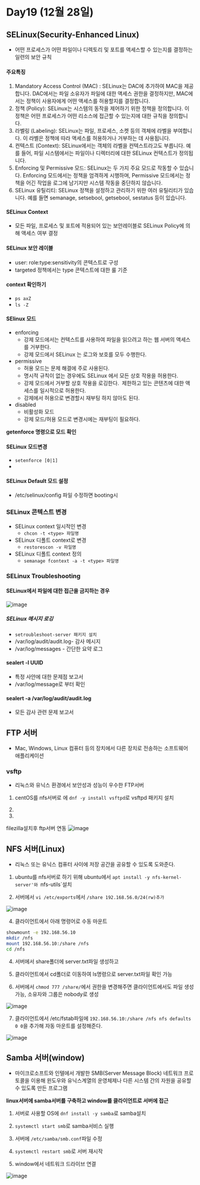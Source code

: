 # Day19 (12월 28일)

## SELinux(Security-Enhanced Linux)
- 어떤 프로세스가 어떤 파일이나 디렉토리 및 포트를 액세스할 수 있는지를 결정하는 일련의 보안 규칙

#### 주요특징
1. Mandatory Access Control (MAC) :  SELinux는 DAC에 추가하여 MAC을 제공합니다. DAC에서는 파일 소유자가 파일에 대한 액세스 권한을 결정하지만, MAC에서는 정책이 사용자에게 어떤 액세스를 허용할지를 결정합니다.
2. 정책 (Policy): SELinux는 시스템의 동작을 제어하기 위한 정책을 정의합니다. 이 정책은 어떤 프로세스가 어떤 리소스에 접근할 수 있는지에 대한 규칙을 정의합니다.
3. 라벨링 (Labeling): SELinux는 파일, 프로세스, 소켓 등의 객체에 라벨을 부여합니다. 이 라벨은 정책에 따라 액세스를 허용하거나 거부하는 데 사용됩니다.
4. 컨텍스트 (Context): SELinux에서는 객체의 라벨을 컨텍스트라고도 부릅니다. 예를 들어, 파일 시스템에서는 파일이나 디렉터리에 대한 SELinux 컨텍스트가 정의됩니다.
5. Enforcing 및 Permissive 모드: SELinux는 두 가지 주요 모드로 작동할 수 있습니다. Enforcing 모드에서는 정책을 엄격하게 시행하며, Permissive 모드에서는 정책을 어긴 작업을 로그에 남기지만 시스템 작동을 중단하지 않습니다.
6. SELinux 유틸리티: SELinux 정책을 설정하고 관리하기 위한 여러 유틸리티가 있습니다. 예를 들면 semanage, setsebool, getsebool, sestatus 등이 있습니다.


#### SELinux Context
- 모든 파일, 프로세스 및 포트에 적용되어 있는 보안레이블로 SELinux Policy에 의해 액세스 여부 결정

#### SELinux 보안 레이블
- user: role:type:sensitivity의 콘텍스트로 구성
- targeted 정책에서는 type 콘텍스트에 대한 룰 기준

#### context 확인하기
- `ps axZ`
- `ls -Z`

#### SElinux 모드
- enforcing
  - 강제 모드에서는 컨텍스트를 사용하여 파일을 읽으려고 하는 웹 서버의 액세스를 거부한다.
  - 강제 모드에서 SELinux 는 로그와 보호를 모두 수행한다.
- permissive
  -  허용 모드는 문제 해결에 주로 사용된다.
  -  명시적 규칙이 없는 경우에도 SELinux 에서 모든 상호 작용을 허용한다.
  -  강제 모드에서 거부할 상호 작용을 로깅한다.  제한하고 있는 콘텐츠에 대한 액세스를 일시적으로 허용한다.
  -  강제에서 허용으로 변경할시 재부팅 하지 않아도 된다.
- disabled
  -  비활성화 모드
  -  강제 모드/허용 모드로 변경시에는 재부팅이 필요하다.
 
**getenforce 명령으로 모드 확인**

#### SELinux 모드변경
- `setenforce [0|1]`
- 
#### SELinux Default 모드 설정
- /etc/selinux/config 파일 수정하면 booting시 

### SELinux 콘텍스트 변경
- SELinux context 일시적인 변경
  - `chcon -t <type> 파일명`
- SELinux 디폴트 context로 변경
  - `restorescon -v 파일명`
- SELinux 디폴트 context 정의
  - `semanage fcontext -a -t <type> 파일명`

### SELinux Troubleshooting

#### SELinux에서 파일에 대한 접근을 금지하는 경우

![image](https://github.com/JoEunSae/Metanet-Internship/assets/83803199/789a220c-9273-4cc1-8dea-7eedcd6ea1f8)

##### SELinux 메시지 로깅
- `setroubleshoot-server 패키지 설치`
- /var/log/audit/audit.log- 감사 메시지
- /var/log/messages - 간단한 요약 로그

#### sealert -l UUID
- 특정 사안에 대한 문제점 보고서
- /var/log/message로 부터 확인


#### sealert -a /var/log/audit/audit.log
- 모든 감사 관련 문제 보고서

## FTP 서버
- Mac, Windows, Linux 컴퓨터 등의 장치에서 다른 장치로 전송하는 소프트웨어 애플리케이션

### vsftp
- 리눅스와 유닉스 환경에서 보안성과 성능이 우수한 FTP서버

1. centOS를 nfs서버로 에 `dnf -y install vsftpd`로 vsftpd 패키지 설치

2.  

3. 


filezilla설치후 ftp서버 연동
![image](https://github.com/JoEunSae/Metanet-Internship/assets/83803199/2e6748d3-5fb3-4a8c-bde6-86e83fd329ab)

## NFS 서버(Linux)
- 리눅스 또는 유닉스 컴퓨터 사이에 저장 공간을 공유할 수 있도록 도와준다.

1. ubuntu를 nfs서버로 하기 위해 ubuntu에서 `apt install -y nfs-kernel-server'와 `nfs-utils`설치

2. 서버에서 `vi /etc/exports`에서 `/share 192.168.56.0/24(rw)추가`

![image](https://github.com/JoEunSae/Metanet-Internship/assets/83803199/6a4b3e76-1c89-4048-8d33-0ebf7270ee8d)

4. 클라이언트에서 아래 명령어로 수동 마운트
```bash
showmount -e 192.168.56.10
mkdir /nfs
mount 192.168.56.10:/share /nfs
cd /nfs
```

4. 서버에서 share폴더에 server.txt파일 생성하고

5. 클라이언트에서 cd폴더로 이동하여 ls명령으로 server.txt파일 확인 가능

6. 서버에서 `chmod 777 /share/`에서 권한을 변경해주면 클라이언트에서도 파일 생성 가능, 소유자와 그룹은 nobody로 생성

![image](https://github.com/JoEunSae/Metanet-Internship/assets/83803199/a419e4aa-b1a5-4785-a447-b8c83ed1b37e)

7. 클라이언트에서 /etc/fstab파일에 `192.168.56.10:/share /nfs nfs defaults 0 0`을 추가해 자동 마운트를 설정해준다.

![image](https://github.com/JoEunSae/Metanet-Internship/assets/83803199/185c8587-ccdb-4c63-8668-62f1e1c820e4)

## Samba 서버(window)
-  마이크로소프트와 인텔에서 개발한 SMB(Server Message Block) 네트워크 프로토콜을 이용해 윈도우와 유닉스계열의 운영체제나 다른 시스템 간의 자원을 공유할 수 있도록 만든 프로그램

**linux서버에 samba서버를 구축하고 window를 클라이언트로 서버에 접근**

1. 서버로 사용할 OS에 `dnf install -y samba`로 samba설치

2. `systemctl start smb`로 samba서비스 실행

3. 서버에 `/etc/samba/smb.conf`파일 수정

4. `systemctl restart smb`로 서버 재시작

5. window에서 네트워크 드라이브 연결

![image](https://github.com/JoEunSae/Metanet-Internship/assets/83803199/6f13e16a-180e-4ef3-a5a9-a47307e66fbe)


